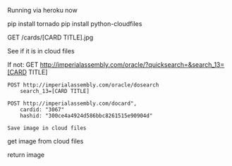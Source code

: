 Running via heroku now

pip install tornado
pip install python-cloudfiles

GET /cards/[CARD TITLE].jpg

See if it is in cloud files

If not:
    GET http://imperialassembly.com/oracle/?quicksearch=&search_13=[CARD TITLE]

    POST http://imperialassembly.com/oracle/dosearch
        search_13=[CARD TITLE]

    POST http://imperialassembly.com/docard",
        cardid: "3067"
        hashid: "300ce4a4924d586bbc8261515e90904d"

    Save image in cloud files

get image from cloud files

return image
